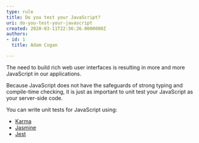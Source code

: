 ```yaml
---
type: rule
title: Do you test your JavaScript?
uri: do-you-test-your-javascript
created: 2020-03-11T22:56:26.0000000Z
authors:
- id: 1
  title: Adam Cogan

---
```


The need to build rich web user interfaces is resulting in more and more JavaScript in our applications.

Because JavaScript does not have the safeguards of strong typing and compile-time checking, it is just as important to unit test your JavaScript as your server-side code.​
 
​You can write unit tests for JavaScript using:

- ​[Karma](https&#58;//karma-runner.github.io/latest/index.html)
- [Jasmine](https&#58;//jasmine.github.io/)
- [Jest​](https&#58;//jestjs.io/)
